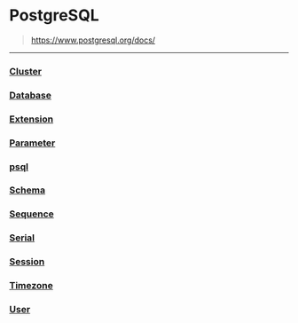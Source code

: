 PostgreSQL
===
>https://www.postgresql.org/docs/

---

### [Cluster](./cluster/README.md)
### [Database](./database/README.md)
### [Extension](./extension/README.md)
### [Parameter](./parameter.md)
### [psql](./psql/README.md)
### [Schema](./schema/README.md)
### [Sequence](./sequence/README.md)
### [Serial](./serial/README.md)
### [Session](./session/README.md)
### [Timezone](./timezone/README.md)
### [User](./user/README.md)

